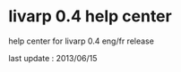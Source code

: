 livarp 0.4 help center
========================

help center for livarp 0.4 eng/fr release

last update : 2013/06/15
